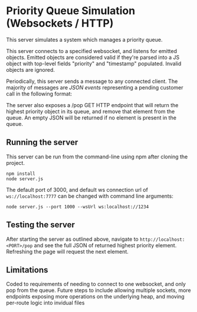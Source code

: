 # Priority Queue Simulation (Websockets / HTTP)

This server simulates a system which manages a priority queue.

This server connects to a specified websocket, and listens for emitted objects. Emitted objects are considered valid if they're parsed into a JS object with top-level fields "priority" and "timestamp" populated. Invalid objects are ignored.

Periodically, this server sends a message to any connected client. The majority of messages are _JSON events_ representing a pending customer call in the following format:

The server also exposes a /pop GET HTTP endpoint that will return the highest priority object in its queue, and remove that element from the queue. An empty JSON will be returned if no element is present in the queue.

## Running the server

This server can be run from the command-line using npm after cloning the project.

```shell
npm install
node server.js
```

The default port of 3000, and default ws connection url of `ws://localhost:7777` can be changed with command line arguments:
```shell
node server.js --port 1000 --wsUrl ws:localhost://1234
```

## Testing the server

After starting the server as outlined above, navigate to `http://localhost:<PORT>/pop` and see the full JSON of returned highest priority element. Refreshing the page will request the next element.

## Limitations

Coded to requirements of needing to connect to one websocket, and only pop from the queue. Future steps to include allowing multiple sockets, more endpoints exposing more operations on the underlying heap, and moving per-route logic into invidual files
